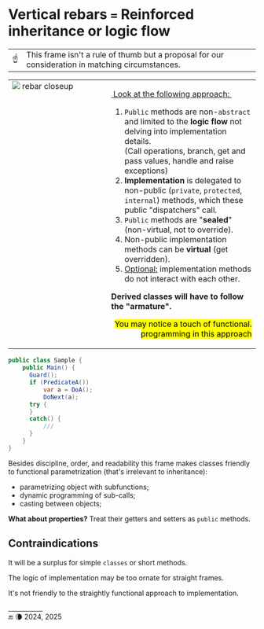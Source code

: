 # Vertical rebars `=` Reinforced inheritance or logic flow

<table><tr></tr><tr><td>☝️</td><td>
  This frame isn't a rule of thumb but a proposal for our consideration in matching circumstances.
</td></tr></table>

<table><tr valign="top">
<td width="40%"><picture><img src="https://github.com/Kyriosity/read-write/blob/main/README%2B/_rsc/_img/photo/misc/rebar_closeup.jpg" alt="&nbsp;rebar closeup" title="&nbsp;Image credit: Wiki Commons&#013;&#010;(for illustration purposes only)" /></picture></td><td>
 <p><ins>&nbsp;Look at the following approach:&nbsp;</ins></p>
  <ol>
  <li><code>Public</code> methods are non-<code>abstract</code> and limited to the <b>logic flow</b> not delving into implementation details.<br />(Call operations, branch, get and pass values, handle and raise exceptions)</li>
  <li><b>Implementation</b> is delegated to non-public (<code>private</code>, <code>protected</code>, <code>internal</code>) methods, which these public "dispatchers" call.</li>
  <li><code>Public</code> methods are "<b>sealed</b>" (non-virtual, not to override).</li>
  <li>Non-public implementation methods can be <b>virtual</b> (get overridden).</li>
  <li><ins>Optional:</ins> implementation methods do not interact with each other.</li>
</ol>
  <p><b>Derived classes will have to follow the "armature".</b></p>
  <p dir="rtl"><mark>.You may notice a touch of functional programming in this approach</mark></p>
</td>
</tr></table>

```csharp
public class Sample {
    public Main() {
      Guard();
      if (PredicateA())
          var a = DoA();
          DoNext(a);
      try {
      }
      catch() {
          /// 
      }
    }
}
```

Besides discipline, order, and readability this frame makes classes friendly to functional parametrization (that's irrelevant to inheritance):

+ parametrizing object with subfunctions;
+ dynamic programming of sub-calls;
+ casting between objects;

**What about properties?** Treat their getters and setters as `public` methods.

## Contraindications

It will be a surplus for simple `classes` or short methods.

The logic of implementation may be too ornate for straight frames.

It's not friendly to the straightly functional approach to implementation.

\___________\
🔚 🌘 2024, 2025
